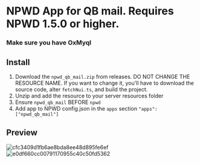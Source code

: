 # NPWD App for QB mail. Requires NPWD 1.5.0 or higher.

### Make sure you have OxMyql

## Install
1. Download the `npwd_qb_mail.zip` from releases. DO NOT CHANGE THE RESOURCE NAME. If you want to change it, you'll have to download the source code, alter `fetchNui.ts`, and build the project.
2. Unzip and add the resource to your server resources folder
3. Ensure `npwd_qb_mail` BEFORE `npwd`
4. Add app to NPWD config.json in the `apps` section `"apps": ["npwd_qb_mail"]`

## Preview
![cfc3409d1fb6ae8bda8ee48d895fe6ef](https://user-images.githubusercontent.com/97451137/184981884-8ea27d27-ba60-4cd1-8d10-5cf317d0ece1.png)
![e0df660cc00791170955c40c50fd5362](https://user-images.githubusercontent.com/97451137/184981899-2c3005e2-7857-44b8-b889-c3845b2f1cd0.png)
